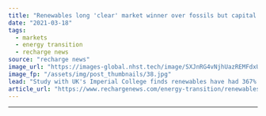 ```yaml
---
title: "Renewables long 'clear' market winner over fossils but capital shift lagging -  IEA"
date: "2021-03-18"
tags: 
  - markets
  - energy transition
  - recharge news
source: "recharge news"
image_url: "https://images-global.nhst.tech/image/SXJnRG4vNjhUazREMFdxUUsxdUV3Ri9tblpLMGI0M3JXcWl5V2dEUEpmWT0=/nhst/binary/1532e2d537f61ebb355beb9146cbeb53"
image_fp: "/assets/img/post_thumbnails/38.jpg"
lead: "Study with UK's Imperial College finds renewables have had 367% greater total return than fossils since 2010 but investment not transferring quickly enough to clean-energy"
article_url: "https://www.rechargenews.com/energy-transition/renewables-long-clear-market-winner-over-fossils-but-capital-shift-lagging-iea/2-1-983200"
---
```


---
